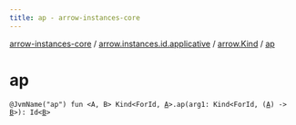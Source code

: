 ```yaml
---
title: ap - arrow-instances-core
---
```


[arrow-instances-core](../../index.html) / [arrow.instances.id.applicative](../index.html) / [arrow.Kind](index.html) / [ap](./ap.html)

# ap

`@JvmName("ap") fun <A, B> Kind<ForId, `[`A`](ap.html#A)`>.ap(arg1: Kind<ForId, (`[`A`](ap.html#A)`) -> `[`B`](ap.html#B)`>): Id<`[`B`](ap.html#B)`>`